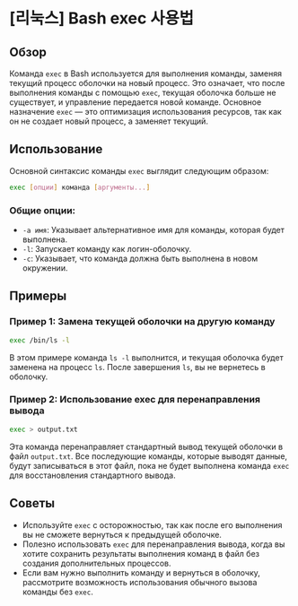 # [리눅스] Bash exec 사용법

## Обзор
Команда `exec` в Bash используется для выполнения команды, заменяя текущий процесс оболочки на новый процесс. Это означает, что после выполнения команды с помощью `exec`, текущая оболочка больше не существует, и управление передается новой команде. Основное назначение `exec` — это оптимизация использования ресурсов, так как он не создает новый процесс, а заменяет текущий.

## Использование
Основной синтаксис команды `exec` выглядит следующим образом:

```bash
exec [опции] команда [аргументы...]
```

### Общие опции:
- `-a имя`: Указывает альтернативное имя для команды, которая будет выполнена.
- `-l`: Запускает команду как логин-оболочку.
- `-c`: Указывает, что команда должна быть выполнена в новом окружении.

## Примеры
### Пример 1: Замена текущей оболочки на другую команду
```bash
exec /bin/ls -l
```
В этом примере команда `ls -l` выполнится, и текущая оболочка будет заменена на процесс `ls`. После завершения `ls`, вы не вернетесь в оболочку.

### Пример 2: Использование exec для перенаправления вывода
```bash
exec > output.txt
```
Эта команда перенаправляет стандартный вывод текущей оболочки в файл `output.txt`. Все последующие команды, которые выводят данные, будут записываться в этот файл, пока не будет выполнена команда `exec` для восстановления стандартного вывода.

## Советы
- Используйте `exec` с осторожностью, так как после его выполнения вы не сможете вернуться к предыдущей оболочке.
- Полезно использовать `exec` для перенаправления вывода, когда вы хотите сохранить результаты выполнения команд в файл без создания дополнительных процессов.
- Если вам нужно выполнить команду и вернуться в оболочку, рассмотрите возможность использования обычного вызова команды без `exec`.